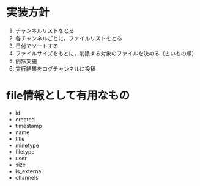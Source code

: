 # 実装方針

1. チャンネルリストをとる
2. 各チャンネルごとに，ファイルリストをとる
3. 日付でソートする
4. ファイルサイズをもとに，削除する対象のファイルを決める（古いもの順）
5. 削除実施
6. 実行結果をログチャンネルに投稿

# file情報として有用なもの

* id
* created
* timestamp
* name
* title
* minetype
* filetype
* user
* size
* is_external
* channels